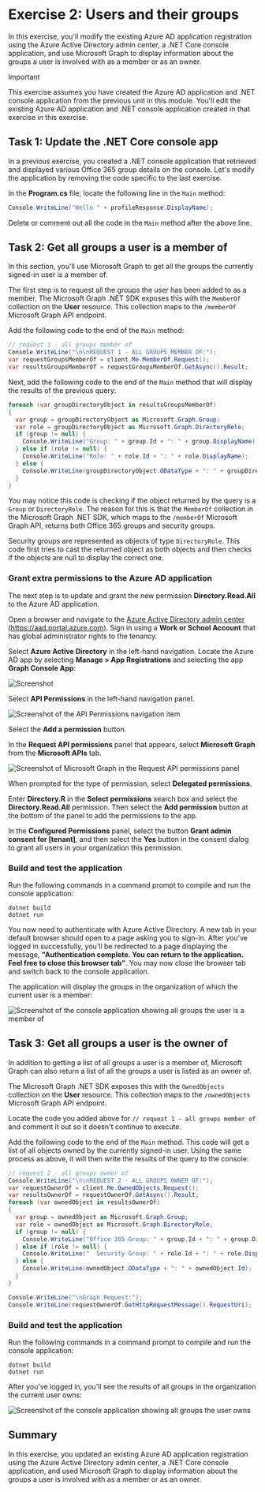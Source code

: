 # Exercise 2: Users and their groups

In this exercise, you'll modify the existing Azure AD application registration using the Azure Active Directory admin center, a .NET Core console application, and use Microsoft Graph to display information about the groups a user is involved with as a member or as an owner.

> [!IMPORTANT]
> This exercise assumes you have created the Azure AD application and .NET console application from the previous unit in this module. You'll edit the existing Azure AD application and .NET console application created in that exercise in this exercise.

## Task 1: Update the .NET Core console app

In a previous exercise, you created a .NET console application that retrieved and displayed various Office 365 group details on the console. Let's modify the application by removing the code specific to the last exercise.

In the **Program.cs** file, locate the following line in the `Main` method:

```csharp
Console.WriteLine("Hello " + profileResponse.DisplayName);
```

Delete or comment out all the code in the `Main` method after the above line.

## Task 2: Get all groups a user is a member of

In this section, you'll use Microsoft Graph to get all the groups the currently signed-in user is a member of.

The first step is to request all the groups the user has been added to as a member. The Microsoft Graph .NET SDK exposes this with the `MemberOf` collection on the **User** resource. This collection maps to the `/memberOf` Microsoft Graph API endpoint.

Add the following code to the end of the `Main` method:

```csharp
// request 1 - all groups member of
Console.WriteLine("\n\nREQUEST 1 - ALL GROUPS MEMBER OF:");
var requestGroupsMemberOf = client.Me.MemberOf.Request();
var resultsGroupsMemberOf = requestGroupsMemberOf.GetAsync().Result;
```

Next, add the following code to the end of the `Main` method that will display the results of the previous query:

```csharp
foreach (var groupDirectoryObject in resultsGroupsMemberOf)
{
  var group = groupDirectoryObject as Microsoft.Graph.Group;
  var role = groupDirectoryObject as Microsoft.Graph.DirectoryRole;
  if (group != null) {
    Console.WriteLine("Group: " + group.Id + ": " + group.DisplayName);
  } else if (role != null) {
    Console.WriteLine("Role: " + role.Id + ": " + role.DisplayName);
  } else {
    Console.WriteLine(groupDirectoryObject.ODataType + ": " + groupDirectoryObject.Id);
  }
}
```

You may notice this code is checking if the object returned by the query is a `Group` or `DirectoryRole`. The reason for this is that the `MemberOf` collection in the Microsoft Graph .NET SDK, which maps to the `/memberOf` Microsoft Graph API, returns both Office 365 groups and security groups.

Security groups are represented as objects of type `DirectoryRole`. This code first tries to cast the returned object as both objects and then checks if the objects are null to display the correct one.

### Grant extra permissions to the Azure AD application

The next step is to update and grant the new permission **Directory.Read.All** to the Azure AD application.

Open a browser and navigate to the [Azure Active Directory admin center (https://aad.portal.azure.com)](https://aad.portal.azure.com). Sign in using a **Work or School Account** that has global administrator rights to the tenancy.

Select **Azure Active Directory** in the left-hand navigation. Locate the Azure AD app by selecting **Manage > App Registrations** and selecting the app **Graph Console App**:

![Screenshot ](../../Linked_Image_Files/2-Graph/manage-group-lifecycle/azure-ad-portal-new-app-details.png)

Select **API Permissions** in the left-hand navigation panel.

![Screenshot of the API Permissions navigation item](../../Linked_Image_Files/2-Graph/manage-group-lifecycle/05-azure-ad-portal-permissions-01.png)

Select the **Add a permission** button.

In the **Request API permissions** panel that appears, select **Microsoft Graph** from the **Microsoft APIs** tab.

![Screenshot of Microsoft Graph in the Request API permissions panel](../../Linked_Image_Files/2-Graph/manage-group-lifecycle/azure-ad-portal-new-app-permissions-03.png)

When prompted for the type of permission, select **Delegated permissions**.

Enter **Directory.R** in the **Select permissions** search box and select the **Directory.Read.All** permission. Then select the **Add permission** button at the bottom of the panel to add the permissions to the app.

In the **Configured Permissions** panel, select the button **Grant admin consent for [tenant]**, and then select the **Yes** button in the consent dialog to grant all users in your organization this permission.

### Build and test the application

Run the following commands in a command prompt to compile and run the console application:

```console
dotnet build
dotnet run
```

You now need to authenticate with Azure Active Directory. A new tab in your default browser should open to a page asking you to sign-in. After you've logged in successfully, you'll be redirected to a page displaying the message, **"Authentication complete. You can return to the application. Feel free to close this browser tab"**. You may now close the browser tab and switch back to the console application.

The application will display the groups in the organization of which the current user is a member:

![Screenshot of the console application showing all groups the user is a member of](../../Linked_Image_Files/2-Graph/manage-group-lifecycle/05-app-run-01.png)

## Task 3: Get all groups a user is the owner of

In addition to getting a list of all groups a user is a member of, Microsoft Graph can also return a list of all the groups a user is listed as an owner of.

The Microsoft Graph .NET SDK exposes this with the `OwnedObjects` collection on the **User** resource. This collection maps to the `/ownedObjects` Microsoft Graph API endpoint.

Locate the code you added above for `// request 1 - all groups member of` and comment it out so it doesn't continue to execute.

Add the following code to the end of the `Main` method. This code will get a list of all objects owned by the currently signed-in user. Using the same process as above, it will then write the results of the query to the console:

```csharp
// request 2 - all groups owner of
Console.WriteLine("\n\nREQUEST 2 - ALL GROUPS OWNER OF:");
var requestOwnerOf = client.Me.OwnedObjects.Request();
var resultsOwnerOf = requestOwnerOf.GetAsync().Result;
foreach (var ownedObject in resultsOwnerOf)
{
  var group = ownedObject as Microsoft.Graph.Group;
  var role = ownedObject as Microsoft.Graph.DirectoryRole;
  if (group != null) {
    Console.WriteLine("Office 365 Group: " + group.Id + ": " + group.DisplayName);
  } else if (role != null) {
    Console.WriteLine("  Security Group: " + role.Id + ": " + role.DisplayName);
  } else {
    Console.WriteLine(ownedObject.ODataType + ": " + ownedObject.Id);
  }
}

Console.WriteLine("\nGraph Request:");
Console.WriteLine(requestOwnerOf.GetHttpRequestMessage().RequestUri);
```

### Build and test the application

Run the following commands in a command prompt to compile and run the console application:

```console
dotnet build
dotnet run
```

After you've logged in, you'll see the results of all groups in the organization the current user owns:

![Screenshot of the console application showing all groups the user owns](../../Linked_Image_Files/2-Graph/manage-group-lifecycle/05-app-run-02.png)

## Summary

In this exercise, you updated an existing Azure AD application registration using the Azure Active Directory admin center, a .NET Core console application, and used Microsoft Graph to display information about the groups a user is involved with as a member or as an owner.

